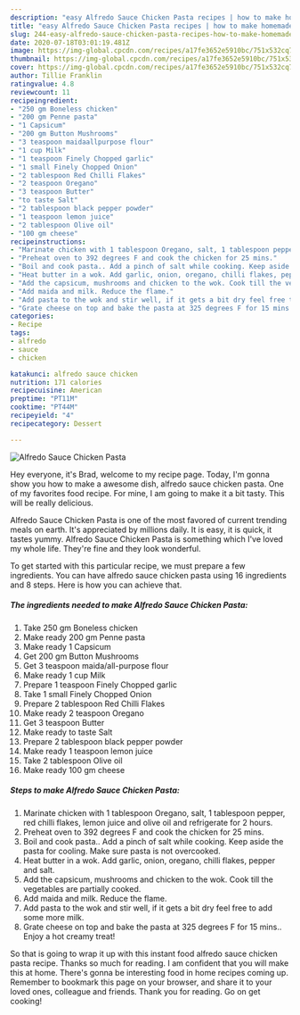 ```yaml
---
description: "easy Alfredo Sauce Chicken Pasta recipes | how to make homemade Alfredo Sauce Chicken Pasta"
title: "easy Alfredo Sauce Chicken Pasta recipes | how to make homemade Alfredo Sauce Chicken Pasta"
slug: 244-easy-alfredo-sauce-chicken-pasta-recipes-how-to-make-homemade-alfredo-sauce-chicken-pasta
date: 2020-07-18T03:01:19.481Z
image: https://img-global.cpcdn.com/recipes/a17fe3652e5910bc/751x532cq70/alfredo-sauce-chicken-pasta-recipe-main-photo.jpg
thumbnail: https://img-global.cpcdn.com/recipes/a17fe3652e5910bc/751x532cq70/alfredo-sauce-chicken-pasta-recipe-main-photo.jpg
cover: https://img-global.cpcdn.com/recipes/a17fe3652e5910bc/751x532cq70/alfredo-sauce-chicken-pasta-recipe-main-photo.jpg
author: Tillie Franklin
ratingvalue: 4.8
reviewcount: 11
recipeingredient:
- "250 gm Boneless chicken"
- "200 gm Penne pasta"
- "1 Capsicum"
- "200 gm Button Mushrooms"
- "3 teaspoon maidaallpurpose flour"
- "1 cup Milk"
- "1 teaspoon Finely Chopped garlic"
- "1 small Finely Chopped Onion"
- "2 tablespoon Red Chilli Flakes"
- "2 teaspoon Oregano"
- "3 teaspoon Butter"
- "to taste Salt"
- "2 tablespoon black pepper powder"
- "1 teaspoon lemon juice"
- "2 tablespoon Olive oil"
- "100 gm cheese"
recipeinstructions:
- "Marinate chicken with 1 tablespoon Oregano, salt, 1 tablespoon pepper, red chilli flakes, lemon juice and olive oil and refrigerate for 2 hours."
- "Preheat oven to 392 degrees F and cook the chicken for 25 mins."
- "Boil and cook pasta.. Add a pinch of salt while cooking. Keep aside the pasta for cooling. Make sure pasta is not overcooked."
- "Heat butter in a wok. Add garlic, onion, oregano, chilli flakes, pepper and salt."
- "Add the capsicum, mushrooms and chicken to the wok. Cook till the vegetables are partially cooked."
- "Add maida and milk. Reduce the flame."
- "Add pasta to the wok and stir well, if it gets a bit dry feel free to add some more milk."
- "Grate cheese on top and bake the pasta at 325 degrees F for 15 mins.. Enjoy a hot creamy treat!"
categories:
- Recipe
tags:
- alfredo
- sauce
- chicken

katakunci: alfredo sauce chicken 
nutrition: 171 calories
recipecuisine: American
preptime: "PT11M"
cooktime: "PT44M"
recipeyield: "4"
recipecategory: Dessert

---
```



![Alfredo Sauce Chicken Pasta](https://img-global.cpcdn.com/recipes/a17fe3652e5910bc/751x532cq70/alfredo-sauce-chicken-pasta-recipe-main-photo.jpg)

Hey everyone, it's Brad, welcome to my recipe page. Today, I'm gonna show you how to make a awesome dish, alfredo sauce chicken pasta. One of my favorites food recipe. For mine, I am going to make it a bit tasty. This will be really delicious.

Alfredo Sauce Chicken Pasta is one of the most favored of current trending meals on earth. It's appreciated by millions daily. It is easy, it is quick, it tastes yummy. Alfredo Sauce Chicken Pasta is something which I've loved my whole life. They're fine and they look wonderful.




To get started with this particular recipe, we must prepare a few ingredients. You can have alfredo sauce chicken pasta using 16 ingredients and 8 steps. Here is how you can achieve that.

<!--inarticleads1-->

##### The ingredients needed to make Alfredo Sauce Chicken Pasta:

1. Take 250 gm Boneless chicken
1. Make ready 200 gm Penne pasta
1. Make ready 1 Capsicum
1. Get 200 gm Button Mushrooms
1. Get 3 teaspoon maida/all-purpose flour
1. Make ready 1 cup Milk
1. Prepare 1 teaspoon Finely Chopped garlic
1. Take 1 small Finely Chopped Onion
1. Prepare 2 tablespoon Red Chilli Flakes
1. Make ready 2 teaspoon Oregano
1. Get 3 teaspoon Butter
1. Make ready to taste Salt
1. Prepare 2 tablespoon black pepper powder
1. Make ready 1 teaspoon lemon juice
1. Take 2 tablespoon Olive oil
1. Make ready 100 gm cheese




<!--inarticleads2-->

##### Steps to make Alfredo Sauce Chicken Pasta:

1. Marinate chicken with 1 tablespoon Oregano, salt, 1 tablespoon pepper, red chilli flakes, lemon juice and olive oil and refrigerate for 2 hours.
1. Preheat oven to 392 degrees F and cook the chicken for 25 mins.
1. Boil and cook pasta.. Add a pinch of salt while cooking. Keep aside the pasta for cooling. Make sure pasta is not overcooked.
1. Heat butter in a wok. Add garlic, onion, oregano, chilli flakes, pepper and salt.
1. Add the capsicum, mushrooms and chicken to the wok. Cook till the vegetables are partially cooked.
1. Add maida and milk. Reduce the flame.
1. Add pasta to the wok and stir well, if it gets a bit dry feel free to add some more milk.
1. Grate cheese on top and bake the pasta at 325 degrees F for 15 mins.. Enjoy a hot creamy treat!




So that is going to wrap it up with this instant food alfredo sauce chicken pasta recipe. Thanks so much for reading. I am confident that you will make this at home. There's gonna be interesting food in home recipes coming up. Remember to bookmark this page on your browser, and share it to your loved ones, colleague and friends. Thank you for reading. Go on get cooking!
